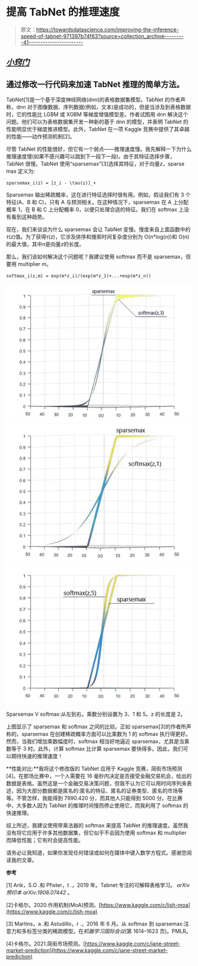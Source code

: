 # 提高 TabNet 的推理速度

> 原文：<https://towardsdatascience.com/improving-the-inference-speed-of-tabnet-971397b74f63?source=collection_archive---------41----------------------->

## [*小窍门*](https://towardsdatascience.com/tagged/tips-and-tricks)

## 通过修改一行代码来加速 TabNet 推理的简单方法。

TabNet[1]是一个基于深度神经网络(dnn)的表格数据集模型。TabNet 的作者声称，dnn 对于图像数据、序列数据(例如，文本)是成功的，但是当涉及到表格数据时，它的性能比 LGBM 或 XGBM 等梯度增强模型差。作者试图用 dnn 解决这个问题。他们可以为表格数据集开发一种新的基于 dnn 的模型，并表明 TabNet 的性能明显优于梯度推进模型。此外，TabNet 在一项 Kaggle 竞赛中提供了其卓越的性能——动作预测机制[2]。

尽管 TabNet 的性能很好，但它有一个弱点——推理速度慢。我先解释一下为什么推理速度慢(如果不感兴趣可以跳到下一段下一段)。由于其特征选择步骤，TabNet 很慢。TabNet 使用“sparsemax”[3]选择其特征，对于向量$z$，sparse max 定义为:

```
sparsemax_i(z) = [z_i - \tau(z)]_+ 
```

Sparsemax 输出稀疏概率，这在进行特征选择时很有用。例如，假设我们有 3 个特征(A、B 和 C)，只有 A 与预测相关。在这种情况下，sparsemax 在 A 上分配概率 1，在 B 和 C 上分配概率 0，以便只处理合适的特征。我们在 softmax 上没有看到这种趋势。

现在，我们来谈谈为什么 sparsemax 会让 TabNet 变慢。慢度来自上面函数中的$\tau(z)$值。为了获得$\tau(z)$，它涉及排序和搜索时间复杂度分别为 O(n*log(n))和 O(n)的最大值，其中$n$是向量$z$的长度。

那么，我们该如何解决这个问题呢？我建议使用 softmax 而不是 sparsemax，但要用 multiplier $m$。

```
softmax_i(z,m) = exp(m*z_i)/(exp(m*z_1)+...+exp(m*z_n))
```

![](img/3086b3a855fde79b7f213dd804d3250c.png)![](img/d131535fd0da46bfad77ce93c99c66ed.png)![](img/5cfe0723f287a8228d63a41d791d17cf.png)

Sparsemax V softmax:从左到右，乘数分别设置为 3、1 和 5。z 的长度是 2。

上图显示了 sparsemax 和 softmax 之间的比较。正如 sparsemax[3]的作者所声称的，sparsemax 在创建稀疏概率方面可以比乘数为 1 的 softmax 执行得更好。然而，当我们增加乘数幅度时，softmax 相当好地逼近 sparsemax，尤其是当乘数等于 3 时。此外，计算 softmax 比计算 sparsemax 要快得多。因此，我们可以期待快速的推理速度！

**性能对比:**我将这个修改版的 TabNet 应用于 Kaggle 竞赛，简街市场预测[4]。在那场比赛中，一个人需要在 16 毫秒内决定是否接受金融交易机会，给出的数据是表格。虽然这是一个金融交易决策问题，但我不认为它可以用时间序列来表述，因为大部分数据都是匿名的:匿名的特征、匿名的证券类型、匿名的市场等等。不管怎样，我能得到 7990.420 分，而其他人只能得到 5000 分。在比赛中，大多数人因为 TabNet 的推理时间慢而停止使用它，而我利用了 softmax 的快速推理。

综上所述，我建议使用带乘法器的 softmax 来提高 TabNet 的推理速度。虽然我没有将它应用于许多其他数据集，但它似乎不会因为使用 softmax 和 multiplier 而降低性能；它有时会提高性能。

请务必让我知道，如果你发现任何错误或如何在媒体中键入数学方程式。感谢您阅读我的文章。

**参考**

[1] Arik，S.O .和 Pfister，t .，2019 年。Tabnet:专注的可解释表格学习。 *arXiv 预印本 arXiv:1908.07442* 。

[2]卡格尔。2020.作用机制(MoA)预测。[https://www.kaggle.com/c/lish-moa](https://www.kaggle.com/c/lish-moa)

[3] Martins，a .和 Astudillo，r .，2016 年 6 月。从 softmax 到 sparsemax:注意力和多标签分类的稀疏模型。在*机器学习国际会议*(第 1614–1623 页)。PMLR。

[4]卡格尔。2021.简街市场预测。[https://www.kaggle.com/c/jane-street-market-prediction](https://www.kaggle.com/c/jane-street-market-prediction)